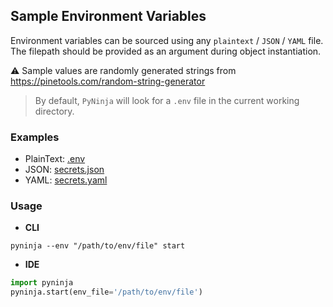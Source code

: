 ## Sample Environment Variables

Environment variables can be sourced using any `plaintext` / `JSON` / `YAML` file.
The filepath should be provided as an argument during object instantiation.

⚠️ Sample values are randomly generated strings from https://pinetools.com/random-string-generator

> By default, `PyNinja` will look for a `.env` file in the current working directory.

### Examples

- PlainText: [.env]
- JSON: [secrets.json]
- YAML: [secrets.yaml]

[.env]: .env
[secrets.json]: secrets.json
[secrets.yaml]: secrets.yaml

### Usage

- **CLI**
```shell
pyninja --env "/path/to/env/file" start
```

- **IDE**
```python
import pyninja
pyninja.start(env_file='/path/to/env/file')
```
